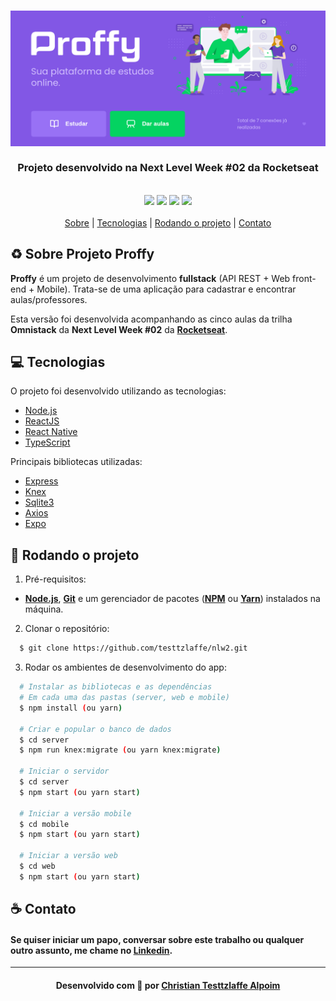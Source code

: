 <h3 align="center">
    <img alt="Imagem da aplicação" src="./Proffy.png">
    <br><br>
    <b>Projeto desenvolvido na Next Level Week #02 da Rocketseat</b>  
    <br>
    
</h3>
<br>
<div align="center">
    <img src="https://img.shields.io/badge/web-reactjs-blue">
    <img src="https://img.shields.io/badge/mobile-react%20native-blue">
    <img src="https://img.shields.io/badge/server-nodejs-success">
    <img src="https://img.shields.io/badge/%3C%3E-typescript-blueviolet">
</div>
<br>

<div align="center">
    <a href="#sobre">Sobre</a> | <a href="#tecnologias">Tecnologias</a> | <a href="#run">Rodando o projeto</a> | <a href="#contato">Contato</a>
  
</div>

<a id="sobre"></a>

## :recycle: Sobre Projeto Proffy

<strong>Proffy</strong> é um projeto de desenvolvimento <strong>fullstack</strong> (API REST + Web front-end + Mobile). Trata-se de uma aplicação para cadastrar e encontrar aulas/professores.

Esta versão foi desenvolvida acompanhando as cinco aulas da trilha <strong>Omnistack</strong> da <strong>Next Level Week #02</strong> da **[Rocketseat](https://rocketseat.com.br/)**.

<a id="tecnologias"></a>

## :computer: Tecnologias

O projeto foi desenvolvido utilizando as tecnologias:

- [Node.js](https://nodejs.org/en/)
- [ReactJS](https://reactjs.org/)
- [React Native](https://reactnative.dev/)
- [TypeScript](https://www.typescriptlang.org/)

Principais bibliotecas utilizadas:

- [Express](https://expressjs.com/)
- [Knex](https://knexjs.org)
- [Sqlite3](https://www.sqlite.org/)
- [Axios](https://github.com/axios/axios)
- [Expo](https://expo.io/)

<a id="run"></a>

## :running: Rodando o projeto

1. Pré-requisitos:

- **[Node.js](https://nodejs.org/en/)**, **[Git](https://git-scm.com/)** e um gerenciador de pacotes (**[NPM](https://www.npmjs.com/)** ou **[Yarn](https://yarnpkg.com/)**) instalados na máquina.

2. Clonar o repositório:

```sh
  $ git clone https://github.com/testtzlaffe/nlw2.git
```

3. Rodar os ambientes de desenvolvimento do app:

```sh
  # Instalar as bibliotecas e as dependências
  # Em cada uma das pastas (server, web e mobile)
  $ npm install (ou yarn)

  # Criar e popular o banco de dados
  $ cd server
  $ npm run knex:migrate (ou yarn knex:migrate)

  # Iniciar o servidor
  $ cd server
  $ npm start (ou yarn start)

  # Iniciar a versão mobile
  $ cd mobile
  $ npm start (ou yarn start)

  # Iniciar a versão web
  $ cd web
  $ npm start (ou yarn start)

```

<a id="contato"></a>

## :coffee: Contato

<h4>
    Se quiser iniciar um papo, conversar sobre este trabalho ou qualquer outro assunto, me chame no <a href="https://www.linkedin.com/in/christian-testtzlaffe-alpoim/" target="_blank">Linkedin</a>.
</h4>

---

<h4 align="center">
    Desenvolvido com 💜 por <a href="https://www.linkedin.com/in/christian-testtzlaffe-alpoim/" target="_blank">Christian Testtzlaffe Alpoim</a>
</h4>
